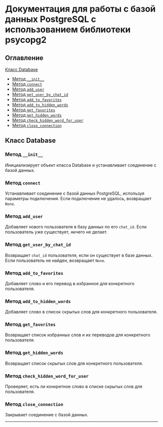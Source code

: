 # Документация для работы с базой данных PostgreSQL с использованием библиотеки psycopg2

## Оглавление

[Класс Database](#класс-database)
   - [Метод `__init__`](#метод-__init__)
   - [Метод `connect`](#метод-connect)
   - [Метод `add_user`](#метод-add_user)
   - [Метод `get_user_by_chat_id`](#метод-get_user_by_chat_id)
   - [Метод `add_to_favorites`](#метод-add_to_favorites)
   - [Метод `add_to_hidden_words`](#метод-add_to_hidden_words)
   - [Метод `get_favorites`](#метод-get_favorites)
   - [Метод `get_hidden_words`](#метод-get_hidden_words)
   - [Метод `check_hidden_word_for_user`](#метод-check_hidden_word_for_user)
   - [Метод `close_connection`](#метод-close_connection)






## Класс Database

### Метод `__init__`

Инициализирует объект класса Database и устанавливает соединение с базой данных.

### Метод `connect`

Устанавливает соединение с базой данных PostgreSQL, используя параметры подключения. Если подключение не удалось, возвращает `None`.

### Метод `add_user`

Добавляет нового пользователя в базу данных по его `chat_id`. Если пользователь уже существует, ничего не делает.

### Метод `get_user_by_chat_id`

Возвращает `chat_id` пользователя, если он существует в базе данных. Если пользователь не найден, возвращает `None`.

### Метод `add_to_favorites`

Добавляет слово и его перевод в избранное для конкретного пользователя.

### Метод `add_to_hidden_words`

Добавляет слово в список скрытых слов для конкретного пользователя.

### Метод `get_favorites`

Возвращает список избранных слов и их переводов для конкретного пользователя.

### Метод `get_hidden_words`

Возвращает список скрытых слов для конкретного пользователя.

### Метод `check_hidden_word_for_user`

Проверяет, есть ли конкретное слово в списке скрытых слов для пользователя.

### Метод `close_connection`

Закрывает соединение с базой данных.

---
